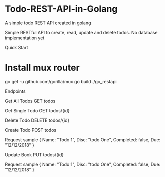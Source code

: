 # Todo-REST-API-in-Golang
A simple todo REST API created in golang

Simple RESTful API to create, read, update and delete todos. No database implementation yet

Quick Start

# Install mux router
go get -u github.com/gorilla/mux
go build
./go_restapi

Endpoints

Get All Todos
GET todos

Get Single Todo
GET todos/{id}

Delete Todo
DELETE todos/{id}

Create Todo
POST todos

 Request sample
 {
   Name: "Todo 1",
   Disc: "todo One",
   Completed: false,
   Due: "12/12/2018"
 }

Update Book
PUT todos/{id}

 Request sample
 {
   Name: "Todo 1",
   Disc: "todo One",
   Completed: false,
   Due: "12/12/2018"
 }
